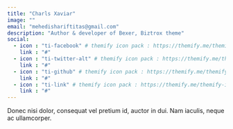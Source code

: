 ```yaml
---
title: "Charls Xaviar"
image: ""
email: "mehedishariftitas@gmail.com"
description: "Author & developer of Bexer, Biztrox theme"
social:
  - icon : "ti-facebook" # themify icon pack : https://themify.me/themify-icons
    link : "#"
  - icon : "ti-twitter-alt" # themify icon pack : https://themify.me/themify-icons
    link : "#"
  - icon : "ti-github" # themify icon pack : https://themify.me/themify-icons
    link : "#"
  - icon : "ti-link" # themify icon pack : https://themify.me/themify-icons
    link : "#"
---
```


Donec nisi dolor, consequat vel pretium id, auctor in dui. Nam iaculis, neque ac ullamcorper.